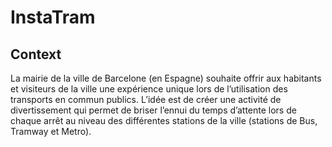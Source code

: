 <h1> InstaTram  </h1>
<h2> Context </h2>

<p>La mairie de la ville de Barcelone (en Espagne) souhaite offrir aux habitants et visiteurs de la 
ville une expérience unique lors de l’utilisation  des transports en commun publics.  L’idée est 
de créer une activité de divertissement qui permet de briser l’ennui du temps d’attente lors de 
chaque arrêt au niveau des différentes stations de la ville  (stations de Bus, Tramway et Metro).</p>
